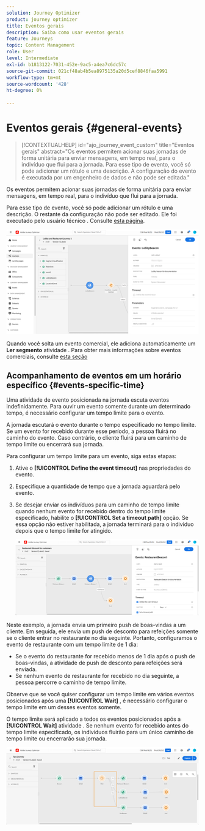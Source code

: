 ```yaml
---
solution: Journey Optimizer
product: journey optimizer
title: Eventos gerais
description: Saiba como usar eventos gerais
feature: Journeys
topic: Content Management
role: User
level: Intermediate
exl-id: b1813122-7031-452e-9ac5-a4ea7c6dc57c
source-git-commit: 021cf48ab4b5ea8975135a20d5cef8846faa5991
workflow-type: tm+mt
source-wordcount: '428'
ht-degree: 0%

---
```


# Eventos gerais {#general-events}

>[!CONTEXTUALHELP]
>id="ajo_journey_event_custom"
>title="Eventos gerais"
>abstract="Os eventos permitem acionar suas jornadas de forma unitária para enviar mensagens, em tempo real, para o indivíduo que flui para a jornada. Para esse tipo de evento, você só pode adicionar um rótulo e uma descrição. A configuração do evento é executada por um engenheiro de dados e não pode ser editada."

Os eventos permitem acionar suas jornadas de forma unitária para enviar mensagens, em tempo real, para o indivíduo que flui para a jornada.

Para esse tipo de evento, você só pode adicionar um rótulo e uma descrição. O restante da configuração não pode ser editado. Ele foi executado pelo usuário técnico . Consulte [esta página](../event/about-events.md).

![](assets/general-events.png)

Quando você solta um evento comercial, ele adiciona automaticamente um **Ler segmento** atividade . Para obter mais informações sobre eventos comerciais, consulte [esta seção](../event/about-events.md)

## Acompanhamento de eventos em um horário específico {#events-specific-time}

Uma atividade de evento posicionada na jornada escuta eventos indefinidamente. Para ouvir um evento somente durante um determinado tempo, é necessário configurar um tempo limite para o evento.

A jornada escutará o evento durante o tempo especificado no tempo limite. Se um evento for recebido durante esse período, a pessoa fluirá no caminho do evento. Caso contrário, o cliente fluirá para um caminho de tempo limite ou encerrará sua jornada.

Para configurar um tempo limite para um evento, siga estas etapas:

1. Ative o **[!UICONTROL Define the event timeout]** nas propriedades do evento.

1. Especifique a quantidade de tempo que a jornada aguardará pelo evento.

1. Se desejar enviar os indivíduos para um caminho de tempo limite quando nenhum evento for recebido dentro do tempo limite especificado, habilite o **[!UICONTROL Set a timeout path]** opção. Se essa opção não estiver habilitada, a jornada terminará para o indivíduo depois que o tempo limite for atingido.

   ![](assets/event-timeout.png)

Neste exemplo, a jornada envia um primeiro push de boas-vindas a um cliente. Em seguida, ele envia um push de desconto para refeições somente se o cliente entrar no restaurante no dia seguinte. Portanto, configuramos o evento de restaurante com um tempo limite de 1 dia:

* Se o evento do restaurante for recebido menos de 1 dia após o push de boas-vindas, a atividade de push de desconto para refeições será enviada.
* Se nenhum evento de restaurante for recebido no dia seguinte, a pessoa percorre o caminho de tempo limite.

Observe que se você quiser configurar um tempo limite em vários eventos posicionados após uma **[!UICONTROL Wait]** , é necessário configurar o tempo limite em um desses eventos somente.

O tempo limite será aplicado a todos os eventos posicionados após a **[!UICONTROL Wait]** atividade . Se nenhum evento for recebido antes do tempo limite especificado, os indivíduos fluirão para um único caminho de tempo limite ou encerrarão sua jornada.

![](assets/event-timeout-group.png)
